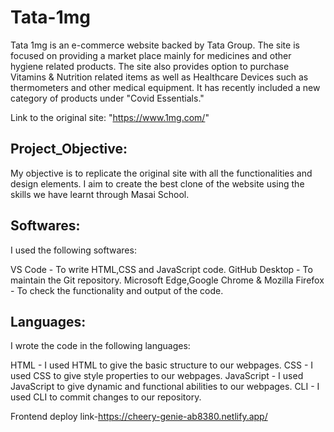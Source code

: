 # Tata-1mg

Tata 1mg is an e-commerce website backed by Tata Group. The site is focused on providing a market place mainly for medicines and other hygiene related products. The site also provides option to purchase Vitamins & Nutrition related items as well as Healthcare Devices such as thermometers and other medical equipment. It has recently included a new category of products under "Covid Essentials."

Link to the original site: "https://www.1mg.com/"

## Project_Objective:

My objective is to replicate the original site with all the functionalities and design elements. I aim to create the best clone of the website using the skills we have learnt through Masai School.

## Softwares:

I used the following softwares:

VS Code - To write HTML,CSS and JavaScript code.
GitHub Desktop - To maintain the Git repository.
Microsoft Edge,Google Chrome & Mozilla Firefox - To check the functionality and output of the code.
## Languages:

I wrote the code in the following languages:

HTML - I used HTML to give the basic structure to our webpages.
CSS - I used CSS to give style properties to our webpages.
JavaScript - I used JavaScript to give dynamic and functional abilities to our webpages.
CLI - I used CLI to commit changes to our repository.

Frontend deploy link-https://cheery-genie-ab8380.netlify.app/
